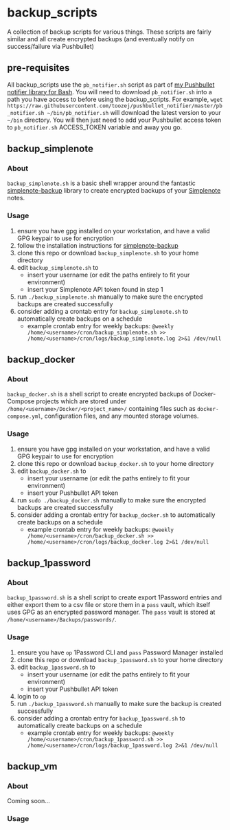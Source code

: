 # backup_scripts
A collection of backup scripts for various things. These scripts are fairly similar and all create encrypted backups (and eventually notify on success/failure via Pushbullet)

## pre-requisites
All backup_scripts use the `pb_notifier.sh` script as part of [my Pushbullet notifier library for Bash](https://github.com/toozej/pushbullet_notifier). You will need to download `pb_notifier.sh` into a path you have access to before using the backup_scripts. For example, `wget https://raw.githubusercontent.com/toozej/pushbullet_notifier/master/pb_notifier.sh ~/bin/pb_notifier.sh` will download the latest version to your `~/bin` directory. You will then just need to add your Pushbullet access token to `pb_notifier.sh` ACCESS_TOKEN variable and away you go.

## backup_simplenote
### About
`backup_simplenote.sh` is a basic shell wrapper around the fantastic [simplenote-backup](https://github.com/hiroshi/simplenote-backup) library to create encrypted backups of your [Simplenote](https://www.simplenote.com) notes.

### Usage
1. ensure you have gpg installed on your workstation, and have a valid GPG keypair to use for encryption
2. follow the installation instructions for [simplenote-backup](https://github.com/hiroshi/simplenote-backup)
3. clone this repo or download `backup_simplenote.sh` to your home directory
4. edit `backup_simplenote.sh` to
	- insert your username (or edit the paths entirely to fit your environment)
	- insert your Simplenote API token found in step 1
5. run `./backup_simplenote.sh` manually to make sure the encrypted backups are created successfully
6. consider adding a crontab entry for `backup_simplenote.sh` to automatically create backups on a schedule
	- example crontab entry for weekly backups: `@weekly /home/<username>/cron/backup_simplenote.sh >> /home/<username>/cron/logs/backup_simplenote.log 2>&1 /dev/null`


## backup_docker
### About
`backup_docker.sh` is a shell script to create encrypted backups of Docker-Compose projects which are stored under `/home/<username>/Docker/<project_name>/` containing files such as `docker-compose.yml`, configuration files, and any mounted storage volumes.

### Usage
1. ensure you have gpg installed on your workstation, and have a valid GPG keypair to use for encryption
2. clone this repo or download `backup_docker.sh` to your home directory
3. edit `backup_docker.sh` to
	- insert your username (or edit the paths entirely to fit your environment)
	- insert your Pushbullet API token
4. run `sudo ./backup_docker.sh` manually to make sure the encrypted backups are created successfully
5. consider adding a crontab entry for `backup_docker.sh` to automatically create backups on a schedule
	- example crontab entry for weekly backups: `@weekly /home/<username>/cron/backup_docker.sh >> /home/<username>/cron/logs/backup_docker.log 2>&1 /dev/null`

## backup_1password
### About
`backup_1password.sh` is a shell script to create export 1Password entries and either export them to a csv file or store them in a `pass` vault, which itself uses GPG as an encrypted password manager. The `pass` vault is stored at `/home/<username>/Backups/passwords/`.

### Usage
1. ensure you have `op` 1Password CLI and `pass` Password Manager installed
2. clone this repo or download `backup_1password.sh` to your home directory
3. edit `backup_1password.sh` to
	- insert your username (or edit the paths entirely to fit your environment)
	- insert your Pushbullet API token
4. login to `op`
5. run `./backup_1password.sh` manually to make sure the backup is created successfully
6. consider adding a crontab entry for `backup_1password.sh` to automatically create backups on a schedule
	- example crontab entry for weekly backups: `@weekly /home/<username>/cron/backup_1password.sh >> /home/<username>/cron/logs/backup_1password.log 2>&1 /dev/null`


## backup_vm
### About
Coming soon...

### Usage

